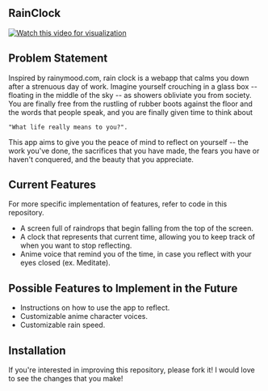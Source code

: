 ## RainClock
[![Watch this video for visualization](https://https://github.com/harris222/rainClock/edit/master/rain.png)](https://youtu.be/jxEaO49S8OQ)

## Problem Statement
Inspired by rainymood.com, rain clock is a webapp that calms you down after a strenuous day of work.
Imagine yourself crouching in a glass box -- floating in the middle of the sky -- as showers obliviate you from society.
You are finally free from the rustling of rubber boots against the floor and the words that people speak,
and you are finally given time to think about 

``` "What life really means to you?". ```

This app aims to give you the peace of mind to reflect on yourself -- the work you've done, the sacrifices that you have made, the fears
you have or haven't conquered, and the beauty that you appreciate. 

## Current Features

For more specific implementation of features, refer to code in this repository. 
- A screen full of raindrops that begin falling from the top of the screen. 
- A clock that represents that current time, allowing you to keep track of when you want to stop reflecting. 
- Anime voice that remind you of the time, in case you reflect with your eyes closed (ex. Meditate). 


## Possible Features to Implement in the Future 
- Instructions on how to use the app to reflect. 
- Customizable anime character voices. 
- Customizable rain speed. 

## Installation
If you're interested in improving this repository, please fork it! I would love to see the changes that you make! 
